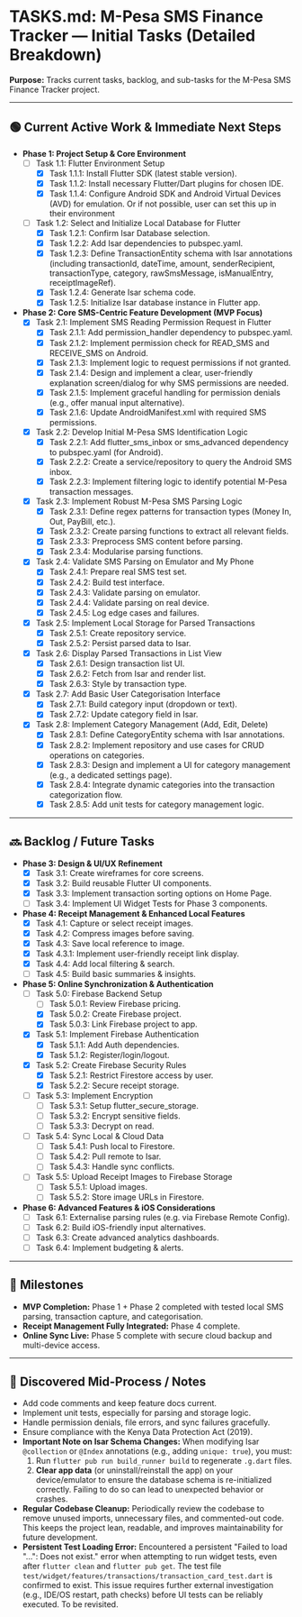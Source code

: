 # TASKS.md: M-Pesa SMS Finance Tracker — Initial Tasks (Detailed Breakdown)

**Purpose:** Tracks current tasks, backlog, and sub-tasks for the M-Pesa SMS Finance Tracker project.

---

## 🟢 Current Active Work & Immediate Next Steps

* **Phase 1: Project Setup & Core Environment**  
  * [ ] Task 1.1: Flutter Environment Setup  
    * [x] Task 1.1.1: Install Flutter SDK (latest stable version).  
    * [x] Task 1.1.2: Install necessary Flutter/Dart plugins for chosen IDE.  
    * [x] Task 1.1.4: Configure Android SDK and Android Virtual Devices (AVD) for emulation. Or if not possible, user can set this up in their environment  
  * [ ] Task 1.2: Select and Initialize Local Database for Flutter  
    * [x] Task 1.2.1: Confirm Isar Database selection.  
    * [x] Task 1.2.2: Add Isar dependencies to pubspec.yaml.  
    * [x] Task 1.2.3: Define TransactionEntity schema with Isar annotations (including transactionId, dateTime, amount, senderRecipient, transactionType, category, rawSmsMessage, isManualEntry, receiptImageRef).  
    * [x] Task 1.2.4: Generate Isar schema code.  
    * [x] Task 1.2.5: Initialize Isar database instance in Flutter app.  

* **Phase 2: Core SMS-Centric Feature Development (MVP Focus)**  
  * [x] Task 2.1: Implement SMS Reading Permission Request in Flutter  
    * [x] Task 2.1.1: Add permission_handler dependency to pubspec.yaml.  
    * [x] Task 2.1.2: Implement permission check for READ_SMS and RECEIVE_SMS on Android.  
    * [x] Task 2.1.3: Implement logic to request permissions if not granted.  
    * [x] Task 2.1.4: Design and implement a clear, user-friendly explanation screen/dialog for why SMS permissions are needed.  
    * [x] Task 2.1.5: Implement graceful handling for permission denials (e.g., offer manual input alternative).  
    * [x] Task 2.1.6: Update AndroidManifest.xml with required SMS permissions.  
  * [x] Task 2.2: Develop Initial M-Pesa SMS Identification Logic  
    * [x] Task 2.2.1: Add flutter_sms_inbox or sms_advanced dependency to pubspec.yaml (for Android).  
    * [x] Task 2.2.2: Create a service/repository to query the Android SMS inbox.  
    * [x] Task 2.2.3: Implement filtering logic to identify potential M-Pesa transaction messages.  
  * [x] Task 2.3: Implement Robust M-Pesa SMS Parsing Logic  
    * [x] Task 2.3.1: Define regex patterns for transaction types (Money In, Out, PayBill, etc.).  
    * [x] Task 2.3.2: Create parsing functions to extract all relevant fields.  
    * [x] Task 2.3.3: Preprocess SMS content before parsing.  
    * [x] Task 2.3.4: Modularise parsing functions.  
  * [x] Task 2.4: Validate SMS Parsing on Emulator and My Phone
    * [x] Task 2.4.1: Prepare real SMS test set.
    * [x] Task 2.4.2: Build test interface.
    * [x] Task 2.4.3: Validate parsing on emulator.
    * [x] Task 2.4.4: Validate parsing on real device.
    * [x] Task 2.4.5: Log edge cases and failures.  
  * [x] Task 2.5: Implement Local Storage for Parsed Transactions  
    * [x] Task 2.5.1: Create repository service.  
    * [x] Task 2.5.2: Persist parsed data to Isar.  
  * [x] Task 2.6: Display Parsed Transactions in List View  
    * [x] Task 2.6.1: Design transaction list UI.  
    * [x] Task 2.6.2: Fetch from Isar and render list.  
    * [x] Task 2.6.3: Style by transaction type.  
  * [x] Task 2.7: Add Basic User Categorisation Interface  
    * [x] Task 2.7.1: Build category input (dropdown or text).  
    * [x] Task 2.7.2: Update category field in Isar.  
  * [x] Task 2.8: Implement Category Management (Add, Edit, Delete)
    * [x] Task 2.8.1: Define CategoryEntity schema with Isar annotations.
    * [x] Task 2.8.2: Implement repository and use cases for CRUD operations on categories.
    * [x] Task 2.8.3: Design and implement a UI for category management (e.g., a dedicated settings page).
    * [x] Task 2.8.4: Integrate dynamic categories into the transaction categorization flow.
    * [x] Task 2.8.5: Add unit tests for category management logic.

---

## 🔜 Backlog / Future Tasks

* **Phase 3: Design & UI/UX Refinement**  
  * [x] Task 3.1: Create wireframes for core screens.  
  * [x] Task 3.2: Build reusable Flutter UI components.  
  * [x] Task 3.3: Implement transaction sorting options on Home Page.
  * [ ] Task 3.4: Implement UI Widget Tests for Phase 3 components.

* **Phase 4: Receipt Management & Enhanced Local Features**  
  * [x] Task 4.1: Capture or select receipt images.  
  * [x] Task 4.2: Compress images before saving.  
  * [x] Task 4.3: Save local reference to image.  
  * [x] Task 4.3.1: Implement user-friendly receipt link display.  
  * [x] Task 4.4: Add local filtering & search.  
  * [ ] Task 4.5: Build basic summaries & insights.  

* **Phase 5: Online Synchronization & Authentication**  
  * [ ] Task 5.0: Firebase Backend Setup  
    * [ ] Task 5.0.1: Review Firebase pricing.  
    * [x] Task 5.0.2: Create Firebase project.  
    * [x] Task 5.0.3: Link Firebase project to app.  
  * [x] Task 5.1: Implement Firebase Authentication  
    * [x] Task 5.1.1: Add Auth dependencies.  
    * [x] Task 5.1.2: Register/login/logout.  
  * [x] Task 5.2: Create Firebase Security Rules  
    * [x] Task 5.2.1: Restrict Firestore access by user.  
    * [x] Task 5.2.2: Secure receipt storage.  
  * [ ] Task 5.3: Implement Encryption  
    * [ ] Task 5.3.1: Setup flutter_secure_storage.  
    * [ ] Task 5.3.2: Encrypt sensitive fields.  
    * [ ] Task 5.3.3: Decrypt on read.  
  * [ ] Task 5.4: Sync Local & Cloud Data  
    * [ ] Task 5.4.1: Push local to Firestore.  
    * [ ] Task 5.4.2: Pull remote to Isar.  
    * [ ] Task 5.4.3: Handle sync conflicts.  
  * [ ] Task 5.5: Upload Receipt Images to Firebase Storage  
    * [ ] Task 5.5.1: Upload images.  
    * [ ] Task 5.5.2: Store image URLs in Firestore.  

* **Phase 6: Advanced Features & iOS Considerations**  
  * [ ] Task 6.1: Externalise parsing rules (e.g. via Firebase Remote Config).  
  * [ ] Task 6.2: Build iOS-friendly input alternatives.  
  * [ ] Task 6.3: Create advanced analytics dashboards.  
  * [ ] Task 6.4: Implement budgeting & alerts.  

---

## 🎯 Milestones

* **MVP Completion:** Phase 1 + Phase 2 completed with tested local SMS parsing, transaction capture, and categorisation.  
* **Receipt Management Fully Integrated:** Phase 4 complete.  
* **Online Sync Live:** Phase 5 complete with secure cloud backup and multi-device access.  

---

## 🧭 Discovered Mid-Process / Notes

* Add code comments and keep feature docs current.  
* Implement unit tests, especially for parsing and storage logic.  
* Handle permission denials, file errors, and sync failures gracefully.  
* Ensure compliance with the Kenya Data Protection Act (2019).
* **Important Note on Isar Schema Changes:** When modifying Isar `@collection` or `@Index` annotations (e.g., adding `unique: true`), you must:
    1. Run `flutter pub run build_runner build` to regenerate `.g.dart` files.
    2. **Clear app data** (or uninstall/reinstall the app) on your device/emulator to ensure the database schema is re-initialized correctly. Failing to do so can lead to unexpected behavior or crashes.
* **Regular Codebase Cleanup:** Periodically review the codebase to remove unused imports, unnecessary files, and commented-out code. This keeps the project lean, readable, and improves maintainability for future development.
* **Persistent Test Loading Error:** Encountered a persistent "Failed to load \"...\": Does not exist." error when attempting to run widget tests, even after `flutter clean` and `flutter pub get`. The test file `test/widget/features/transactions/transaction_card_test.dart` is confirmed to exist. This issue requires further external investigation (e.g., IDE/OS restart, path checks) before UI tests can be reliably executed. To be revisited. 